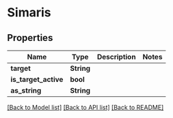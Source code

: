 # Simaris

## Properties

Name | Type | Description | Notes
------------ | ------------- | ------------- | -------------
**target** | **String** |  | 
**is_target_active** | **bool** |  | 
**as_string** | **String** |  | 

[[Back to Model list]](../README.md#documentation-for-models) [[Back to API list]](../README.md#documentation-for-api-endpoints) [[Back to README]](../README.md)


